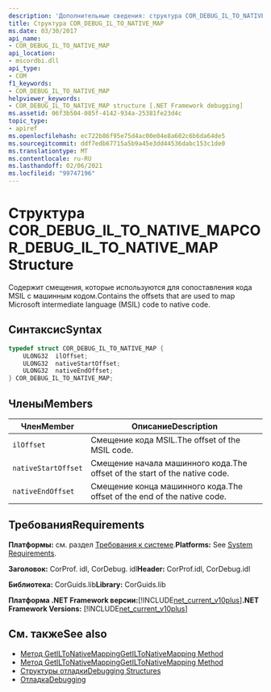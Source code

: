 ```yaml
---
description: 'Дополнительные сведения: структура COR_DEBUG_IL_TO_NATIVE_MAP'
title: Структура COR_DEBUG_IL_TO_NATIVE_MAP
ms.date: 03/30/2017
api_name:
- COR_DEBUG_IL_TO_NATIVE_MAP
api_location:
- mscordbi.dll
api_type:
- COM
f1_keywords:
- COR_DEBUG_IL_TO_NATIVE_MAP
helpviewer_keywords:
- COR_DEBUG_IL_TO_NATIVE_MAP structure [.NET Framework debugging]
ms.assetid: 06f3b504-085f-4142-934a-25381fe23d4c
topic_type:
- apiref
ms.openlocfilehash: ec722b86f95e75d4ac00e04e8a602c6b6da64de5
ms.sourcegitcommit: ddf7edb67715a5b9a45e3dd44536dabc153c1de0
ms.translationtype: MT
ms.contentlocale: ru-RU
ms.lasthandoff: 02/06/2021
ms.locfileid: "99747196"
---
```

# <a name="cor_debug_il_to_native_map-structure"></a><span data-ttu-id="fc2e4-103">Структура COR_DEBUG_IL_TO_NATIVE_MAP</span><span class="sxs-lookup"><span data-stu-id="fc2e4-103">COR_DEBUG_IL_TO_NATIVE_MAP Structure</span></span>

<span data-ttu-id="fc2e4-104">Содержит смещения, которые используются для сопоставления кода MSIL с машинным кодом.</span><span class="sxs-lookup"><span data-stu-id="fc2e4-104">Contains the offsets that are used to map Microsoft intermediate language (MSIL) code to native code.</span></span>  
  
## <a name="syntax"></a><span data-ttu-id="fc2e4-105">Синтаксис</span><span class="sxs-lookup"><span data-stu-id="fc2e4-105">Syntax</span></span>  
  
```cpp  
typedef struct COR_DEBUG_IL_TO_NATIVE_MAP {  
    ULONG32  ilOffset;  
    ULONG32  nativeStartOffset;  
    ULONG32  nativeEndOffset;  
} COR_DEBUG_IL_TO_NATIVE_MAP;  
```  
  
## <a name="members"></a><span data-ttu-id="fc2e4-106">Члены</span><span class="sxs-lookup"><span data-stu-id="fc2e4-106">Members</span></span>  
  
|<span data-ttu-id="fc2e4-107">Член</span><span class="sxs-lookup"><span data-stu-id="fc2e4-107">Member</span></span>|<span data-ttu-id="fc2e4-108">Описание</span><span class="sxs-lookup"><span data-stu-id="fc2e4-108">Description</span></span>|  
|------------|-----------------|  
|`ilOffset`|<span data-ttu-id="fc2e4-109">Смещение кода MSIL.</span><span class="sxs-lookup"><span data-stu-id="fc2e4-109">The offset of the MSIL code.</span></span>|  
|`nativeStartOffset`|<span data-ttu-id="fc2e4-110">Смещение начала машинного кода.</span><span class="sxs-lookup"><span data-stu-id="fc2e4-110">The offset of the start of the native code.</span></span>|  
|`nativeEndOffset`|<span data-ttu-id="fc2e4-111">Смещение конца машинного кода.</span><span class="sxs-lookup"><span data-stu-id="fc2e4-111">The offset of the end of the native code.</span></span>|  
  
## <a name="requirements"></a><span data-ttu-id="fc2e4-112">Требования</span><span class="sxs-lookup"><span data-stu-id="fc2e4-112">Requirements</span></span>  

 <span data-ttu-id="fc2e4-113">**Платформы:** см. раздел [Требования к системе](../../get-started/system-requirements.md).</span><span class="sxs-lookup"><span data-stu-id="fc2e4-113">**Platforms:** See [System Requirements](../../get-started/system-requirements.md).</span></span>  
  
 <span data-ttu-id="fc2e4-114">**Заголовок:** CorProf. idl, CorDebug. idl</span><span class="sxs-lookup"><span data-stu-id="fc2e4-114">**Header:** CorProf.idl, CorDebug.idl</span></span>  
  
 <span data-ttu-id="fc2e4-115">**Библиотека:** CorGuids.lib</span><span class="sxs-lookup"><span data-stu-id="fc2e4-115">**Library:** CorGuids.lib</span></span>  
  
 <span data-ttu-id="fc2e4-116">**Платформа .NET Framework версии:**[!INCLUDE[net_current_v10plus](../../../../includes/net-current-v10plus-md.md)]</span><span class="sxs-lookup"><span data-stu-id="fc2e4-116">**.NET Framework Versions:** [!INCLUDE[net_current_v10plus](../../../../includes/net-current-v10plus-md.md)]</span></span>  
  
## <a name="see-also"></a><span data-ttu-id="fc2e4-117">См. также</span><span class="sxs-lookup"><span data-stu-id="fc2e4-117">See also</span></span>

- [<span data-ttu-id="fc2e4-118">Метод GetILToNativeMapping</span><span class="sxs-lookup"><span data-stu-id="fc2e4-118">GetILToNativeMapping Method</span></span>](../profiling/icorprofilerinfo-getiltonativemapping-method.md)
- [<span data-ttu-id="fc2e4-119">Метод GetILToNativeMapping</span><span class="sxs-lookup"><span data-stu-id="fc2e4-119">GetILToNativeMapping Method</span></span>](icordebugcode-getiltonativemapping-method.md)
- [<span data-ttu-id="fc2e4-120">Структуры отладки</span><span class="sxs-lookup"><span data-stu-id="fc2e4-120">Debugging Structures</span></span>](debugging-structures.md)
- [<span data-ttu-id="fc2e4-121">Отладка</span><span class="sxs-lookup"><span data-stu-id="fc2e4-121">Debugging</span></span>](index.md)
